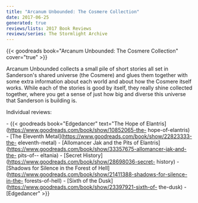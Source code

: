 ```yaml
---
title: "Arcanum Unbounded: The Cosmere Collection"
date: 2017-06-25
generated: true
reviews/lists: 2017 Book Reviews
reviews/series: The Stormlight Archive
---
```

{{< goodreads book="Arcanum Unbounded: The Cosmere Collection" cover="true" >}}

Arcanum Unbounded collects a small pile of short stories all set in Sanderson's shared universe (the Cosmere) and glues them together with some extra information about each world and about how the Cosmere itself works. While each of the stories is good by itself, they really shine collected together, where you get a sense of just how big and diverse this universe that Sanderson is building is.  

Individual reviews:  

<!--more-->

\- {{< goodreads book="Edgedancer" text="The Hope of Elantris](https://www.goodreads.com/book/show/10852065-the- hope-of-elantris)   \- [The Eleventh Metal](https://www.goodreads.com/book/show/22823333-the- eleventh-metal)   \- [Allomancer Jak and the Pits of Elantris](https://www.goodreads.com/book/show/33357675-allomancer-jak-and-the- pits-of-- eltania)   \- [Secret History](https://www.goodreads.com/book/show/28698036-secret- history)   \- [Shadows for Silence in the Forest of Hell](https://www.goodreads.com/book/show/21411388-shadows-for-silence-in-the- forests-of-hell)   \- [Sixth of the Dusk](https://www.goodreads.com/book/show/23397921-sixth-of- the-dusk)   \- [Edgedancer" >}}


